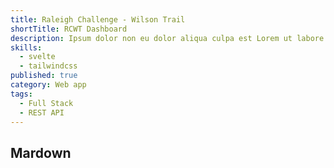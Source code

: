 ```yaml
---
title: Raleigh Challenge - Wilson Trail
shortTitle: RCWT Dashboard
description: Ipsum dolor non eu dolor aliqua culpa est Lorem ut labore magna anim voluptate. Ad non anim tempor ad mollit ipsum tempor sunt ut laborum non
skills:
  - svelte
  - tailwindcss
published: true
category: Web app
tags:
  - Full Stack
  - REST API
---
```


## Mardown
